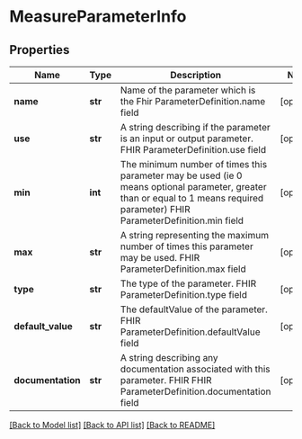 # MeasureParameterInfo

## Properties
Name | Type | Description | Notes
------------ | ------------- | ------------- | -------------
**name** | **str** | Name of the parameter which is the Fhir ParameterDefinition.name field | [optional] 
**use** | **str** | A string describing if the parameter is an input or output parameter. FHIR ParameterDefinition.use field | [optional] 
**min** | **int** | The minimum number of times this parameter may be used (ie 0 means optional parameter, greater than or equal to 1 means required parameter) FHIR ParameterDefinition.min field | [optional] 
**max** | **str** | A string representing the maximum number of times this parameter may be used. FHIR ParameterDefinition.max field | [optional] 
**type** | **str** | The type of the parameter. FHIR ParameterDefinition.type field | [optional] 
**default_value** | **str** | The defaultValue of the parameter. FHIR ParameterDefinition.defaultValue field | [optional] 
**documentation** | **str** | A string describing any documentation associated with this parameter. FHIR FHIR ParameterDefinition.documentation field | [optional] 

[[Back to Model list]](../README.md#documentation-for-models) [[Back to API list]](../README.md#documentation-for-api-endpoints) [[Back to README]](../README.md)



